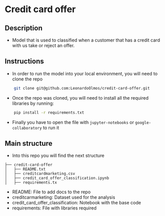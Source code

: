 # Credit card offer

## Description
- Model that is used to classified when a customer that has a credit card with us take or reject an offer. 

## Instructions
 - In order to run the model into your local environment, you will need to clone the repo 
 ```bash
     git clone git@github.com:LeonardoOlmos/credit-card-offer.git
 ```
 - Once the repo was cloned, you will need to install all the required libraries by running:
 ```bash
     pip install -r requirements.txt
 ```
 - Finally you have to open the file with `jupyter-notebooks` or `google-collaboratory` to run it

## Main structure
- Into this repo you will find the next structure

```
├── credit-card-offer
│   ├── README.txt
│   ├── creditcardmarketing.csv
│   ├── credit_card_offer_classification.ipynb
│   ├── requirements.tx
```

* README: File to add docs to the repo
* creditcarmarketing: Dataset used for the analysis
* credit_card_offer_classification: Notebook with the base code
* requirements: File with libraries required
